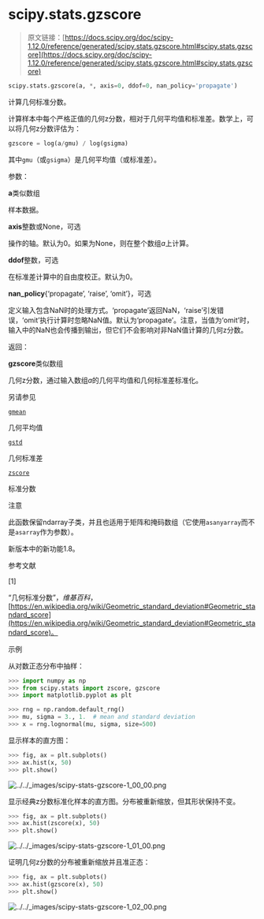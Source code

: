# scipy.stats.gzscore

> 原文链接：[https://docs.scipy.org/doc/scipy-1.12.0/reference/generated/scipy.stats.gzscore.html#scipy.stats.gzscore](https://docs.scipy.org/doc/scipy-1.12.0/reference/generated/scipy.stats.gzscore.html#scipy.stats.gzscore)

```py
scipy.stats.gzscore(a, *, axis=0, ddof=0, nan_policy='propagate')
```

计算几何标准分数。

计算样本中每个严格正值的几何z分数，相对于几何平均值和标准差。数学上，可以将几何z分数评估为：

```py
gzscore = log(a/gmu) / log(gsigma) 
```

其中`gmu`（或`gsigma`）是几何平均值（或标准差）。

参数：

**a**类似数组

样本数据。

**axis**整数或None，可选

操作的轴。默认为0。如果为None，则在整个数组*a*上计算。

**ddof**整数，可选

在标准差计算中的自由度校正。默认为0。

**nan_policy**{‘propagate’, ‘raise’, ‘omit’}，可选

定义输入包含NaN时的处理方式。‘propagate’返回NaN，‘raise’引发错误，‘omit’执行计算时忽略NaN值。默认为‘propagate’。注意，当值为‘omit’时，输入中的NaN也会传播到输出，但它们不会影响对非NaN值计算的几何z分数。

返回：

**gzscore**类似数组

几何z分数，通过输入数组*a*的几何平均值和几何标准差标准化。

另请参见

[`gmean`](scipy.stats.gmean.html#scipy.stats.gmean "scipy.stats.gmean")

几何平均值

[`gstd`](scipy.stats.gstd.html#scipy.stats.gstd "scipy.stats.gstd")

几何标准差

[`zscore`](scipy.stats.zscore.html#scipy.stats.zscore "scipy.stats.zscore")

标准分数

注意

此函数保留ndarray子类，并且也适用于矩阵和掩码数组（它使用`asanyarray`而不是`asarray`作为参数）。

新版本中的新功能1.8。

参考文献

[1]

“几何标准分数”，*维基百科*，[https://en.wikipedia.org/wiki/Geometric_standard_deviation#Geometric_standard_score](https://en.wikipedia.org/wiki/Geometric_standard_deviation#Geometric_standard_score)。

示例

从对数正态分布中抽样：

```py
>>> import numpy as np
>>> from scipy.stats import zscore, gzscore
>>> import matplotlib.pyplot as plt 
```

```py
>>> rng = np.random.default_rng()
>>> mu, sigma = 3., 1.  # mean and standard deviation
>>> x = rng.lognormal(mu, sigma, size=500) 
```

显示样本的直方图：

```py
>>> fig, ax = plt.subplots()
>>> ax.hist(x, 50)
>>> plt.show() 
```

![../../_images/scipy-stats-gzscore-1_00_00.png](../Images/55bb40ae43910a5216a98005a9d4dd0d.png)

显示经典z分数标准化样本的直方图。分布被重新缩放，但其形状保持不变。

```py
>>> fig, ax = plt.subplots()
>>> ax.hist(zscore(x), 50)
>>> plt.show() 
```

![../../_images/scipy-stats-gzscore-1_01_00.png](../Images/935ac56268ea5764e9ae6e2673e6c033.png)

证明几何z分数的分布被重新缩放并且准正态：

```py
>>> fig, ax = plt.subplots()
>>> ax.hist(gzscore(x), 50)
>>> plt.show() 
```

![../../_images/scipy-stats-gzscore-1_02_00.png](../Images/8fe64271f397fffe67db9e1ac7ebfa65.png)

